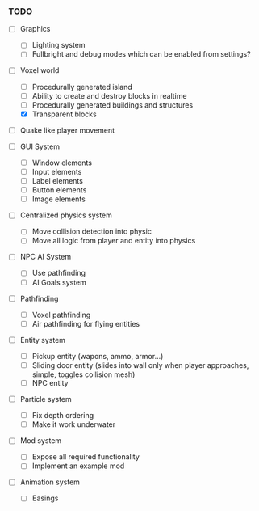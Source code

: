 ### TODO

* [ ] Graphics
  * [ ] Lighting system
  * [ ] Fullbright and debug modes which can be enabled from settings?

* [ ] Voxel world
  * [ ] Procedurally generated island
  * [ ] Ability to create and destroy blocks in realtime
  * [ ] Procedurally generated buildings and structures
  * [x] Transparent blocks

* [ ] Quake like player movement

* [ ] GUI System
  * [ ] Window elements
  * [ ] Input elements
  * [ ] Label elements
  * [ ] Button elements
  * [ ] Image elements

* [ ] Centralized physics system
  * [ ] Move collision detection into physic
  * [ ] Move all logic from player and entity into physics

* [ ] NPC AI System
  * [ ] Use pathfinding
  * [ ] AI Goals system

* [ ] Pathfinding
  * [ ] Voxel pathfinding
  * [ ] Air pathfinding for flying entities

* [ ] Entity system
  * [ ] Pickup entity (wapons, ammo, armor...)
  * [ ] Sliding door entity (slides into wall only when player approaches, simple, toggles collision mesh)
  * [ ] NPC entity

* [ ] Particle system
  * [ ] Fix depth ordering
  * [ ] Make it work underwater

* [ ] Mod system
  * [ ] Expose all required functionality
  * [ ] Implement an example mod
  
* [ ] Animation system
  * [ ] Easings

